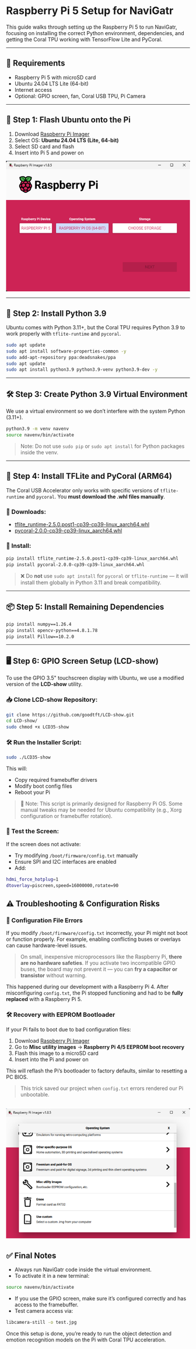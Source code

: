 # Raspberry Pi 5 Setup for NaviGatr

This guide walks through setting up the Raspberry Pi 5 to run NaviGatr, focusing on installing the correct Python environment, dependencies, and getting the Coral TPU working with TensorFlow Lite and PyCoral.

---

## 🧰 Requirements

- Raspberry Pi 5 with microSD card
- Ubuntu 24.04 LTS Lite (64-bit)
- Internet access
- Optional: GPIO screen, fan, Coral USB TPU, Pi Camera

---

## 🚀 Step 1: Flash Ubuntu onto the Pi

1. Download [Raspberry Pi Imager](https://www.raspberrypi.com/software/)
2. Select OS: **Ubuntu 24.04 LTS (Lite, 64-bit)**
3. Select SD card and flash
4. Insert into Pi 5 and power on

![Alt Text](image_262317.jpg)

---

## 🐍 Step 2: Install Python 3.9

Ubuntu comes with Python 3.11+, but the Coral TPU requires Python 3.9 to work properly with `tflite-runtime` and `pycoral`.

```bash
sudo apt update
sudo apt install software-properties-common -y
sudo add-apt-repository ppa:deadsnakes/ppa
sudo apt update
sudo apt install python3.9 python3.9-venv python3.9-dev -y
```

---

## 🛠 Step 3: Create Python 3.9 Virtual Environment

We use a virtual environment so we don’t interfere with the system Python (3.11+).

```bash
python3.9 -m venv navenv
source navenv/bin/activate
```

> Note: Do not use `sudo pip` or `sudo apt install` for Python packages inside the venv.

---

## 🧩 Step 4: Install TFLite and PyCoral (ARM64)

The Coral USB Accelerator only works with specific versions of `tflite-runtime` and `pycoral`. You **must download the .whl files manually**.

### 🔗 Downloads:

- [tflite\_runtime-2.5.0.post1-cp39-cp39-linux\_aarch64.whl](https://github.com/google-coral/pycoral/releases/download/release-frogfish/tflite_runtime-2.5.0.post1-cp39-cp39-linux_aarch64.whl)
- [pycoral-2.0.0-cp39-cp39-linux\_aarch64.whl](https://github.com/google-coral/pycoral/releases/tag/release-frogfish)

### 💾 Install:

```bash
pip install tflite_runtime-2.5.0.post1-cp39-cp39-linux_aarch64.whl
pip install pycoral-2.0.0-cp39-cp39-linux_aarch64.whl
```

> ❌ Do **not** use `sudo apt install` for `pycoral` or `tflite-runtime` — it will install them globally in Python 3.11 and break compatibility.

---

## 📦 Step 5: Install Remaining Dependencies

```bash
pip install numpy==1.26.4
pip install opencv-python==4.8.1.78
pip install Pillow==10.2.0
```

---

## 🖥️ Step 6: GPIO Screen Setup (LCD-show)

To use the GPIO 3.5" touchscreen display with Ubuntu, we use a modified version of the **LCD-show** utility.

### 📥 Clone LCD-show Repository:

```bash
git clone https://github.com/goodtft/LCD-show.git
cd LCD-show/
sudo chmod +x LCD35-show
```

### 🛠 Run the Installer Script:

```bash
sudo ./LCD35-show
```

This will:

- Copy required framebuffer drivers
- Modify boot config files
- Reboot your Pi

> 📌 Note: This script is primarily designed for Raspberry Pi OS. Some manual tweaks may be needed for Ubuntu compatibility (e.g., Xorg configuration or framebuffer rotation).

### 🧪 Test the Screen:

If the screen does not activate:

- Try modifying `/boot/firmware/config.txt` manually
- Ensure SPI and I2C interfaces are enabled
- Add:

```bash
hdmi_force_hotplug=1
dtoverlay=piscreen,speed=16000000,rotate=90
```
## ⚠️ Troubleshooting & Configuration Risks

### 🧨 Configuration File Errors

If you modify `/boot/firmware/config.txt` incorrectly, your Pi might not boot or function properly. For example, enabling conflicting buses or overlays can cause hardware-level issues.

> On small, inexpensive microprocessors like the Raspberry Pi, **there are no hardware safeties**. If you activate two incompatible GPIO buses, the board may not prevent it — you can **fry a capacitor or transistor** without warning.

This happened during our development with a Raspberry Pi 4. After misconfiguring `config.txt`, the Pi stopped functioning and had to be **fully replaced** with a Raspberry Pi 5.

### 🛠 Recovery with EEPROM Bootloader

If your Pi fails to boot due to bad configuration files:

1. Download [Raspberry Pi Imager](https://www.raspberrypi.com/software/)
2. Go to **Misc utility images** → **Raspberry Pi 4/5 EEPROM boot recovery**
3. Flash this image to a microSD card
4. Insert into the Pi and power on

This will reflash the Pi’s bootloader to factory defaults, similar to resetting a PC BIOS.

> This trick saved our project when `config.txt` errors rendered our Pi unbootable.

![Alt Text](image_804024.jpg)
---

## ✅ Final Notes

- Always run NaviGatr code inside the virtual environment.
- To activate it in a new terminal:

```bash
source navenv/bin/activate
```

- If you use the GPIO screen, make sure it’s configured correctly and has access to the framebuffer.
- Test camera access via:

```bash
libcamera-still -o test.jpg
```

Once this setup is done, you’re ready to run the object detection and emotion recognition models on the Pi with Coral TPU acceleration.

